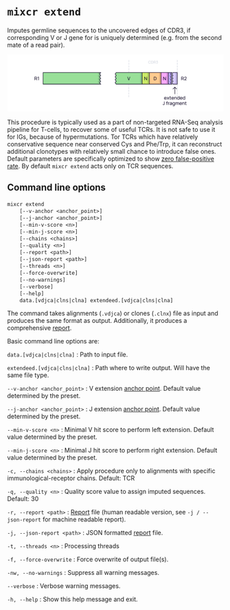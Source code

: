 # `mixcr extend`

Imputes germline sequences to the uncovered edges of CDR3, if corresponding V or J gene for is uniquely determined (e.g. from the second mate of a read pair).

![extend.svg](pics/extend.svg)

This procedure is typically used as a part of non-targeted RNA-Seq analysis pipeline for T-cells, to recover some of useful TCRs. It is not safe to use it for IGs, because of hypermutations. Tor TCRs which have relatively conservative sequence near conserved Cys and Phe/Trp, it can reconstruct additional clonotypes with relatively small chance to
introduce false ones. Default parameters are specifically optimized to show [zero false-positive rate](https://www.nature.com/articles/nbt.3979#Sec1). By default `mixcr extend` acts only on TCR sequences.

## Command line options

```
mixcr extend 
    [--v-anchor <anchor_point>] 
    [--j-anchor <anchor_point>] 
    [--min-v-score <n>] 
    [--min-j-score <n>] 
    [--chains <chains>] 
    [--quality <n>] 
    [--report <path>] 
    [--json-report <path>] 
    [--threads <n>] 
    [--force-overwrite] 
    [--no-warnings] 
    [--verbose] 
    [--help]
    data.[vdjca|clns|clna] extendeed.[vdjca|clns|clna]
```

The command takes alignments (`.vdjca`) or clones (`.clnx`) file as input and produces the same format as output. Additionally, it produces a comprehensive [report](./report-extend.md).

Basic command line options are:

`data.[vdjca|clns|clna]`
: Path to input file.

`extendeed.[vdjca|clns|clna]`
: Path where to write output. Will have the same file type.

`--v-anchor <anchor_point>`
: V extension [anchor point](./ref-gene-features.md). Default value determined by the preset.

`--j-anchor <anchor_point>`
: J extension [anchor point](./ref-gene-features.md). Default value determined by the preset.

`--min-v-score <n>`
: Minimal V hit score to perform left extension. Default value determined by the preset.

`--min-j-score <n>`
: Minimal J hit score to perform right extension. Default value determined by the preset.

`-c, --chains <chains>`
: Apply procedure only to alignments with specific immunological-receptor chains. Default: TCR

`-q, --quality <n>`
: Quality score value to assign imputed sequences. Default: 30

`-r, --report <path>`
: [Report](./report-extend.md) file (human readable version, see `-j / --json-report` for machine readable report).

`-j, --json-report <path>`
: JSON formatted [report](./report-extend.md) file.

`-t, --threads <n>`
: Processing threads

`-f, --force-overwrite`
: Force overwrite of output file(s).

`-nw, --no-warnings`
: Suppress all warning messages.

`--verbose`
: Verbose warning messages.

`-h, --help`
: Show this help message and exit.
